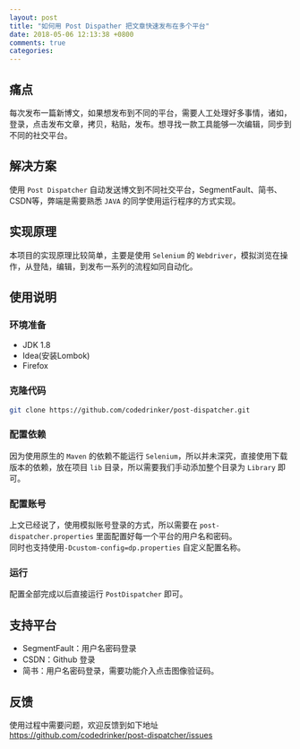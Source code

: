 ```yaml
---
layout: post
title: "如何用 Post Dispather 把文章快速发布在多个平台"
date: 2018-05-06 12:13:38 +0800
comments: true
categories: 
---
```


## 痛点
每次发布一篇新博文，如果想发布到不同的平台，需要人工处理好多事情，诸如，登录，点击发布文章，拷贝，粘贴，发布。想寻找一款工具能够一次编辑，同步到不同的社交平台。
<!-- more -->
## 解决方案
使用 `Post Dispatcher` 自动发送博文到不同社交平台，SegmentFault、简书、CSDN等，弊端是需要熟悉 `JAVA` 的同学使用运行程序的方式实现。

## 实现原理
本项目的实现原理比较简单，主要是使用 `Selenium` 的 `Webdriver`，模拟浏览在操作，从登陆，编辑，到发布一系列的流程如同自动化。

## 使用说明

### 环境准备
- JDK 1.8 
- Idea(安装Lombok) 
- Firefox

### 克隆代码
```bash
git clone https://github.com/codedrinker/post-dispatcher.git
```
### 配置依赖
因为使用原生的 `Maven` 的依赖不能运行 `Selenium`，所以并未深究，直接使用下载版本的依赖，放在项目 `lib` 目录，所以需要我们手动添加整个目录为 `Library` 即可。

### 配置账号
上文已经说了，使用模拟账号登录的方式，所以需要在 `post-dispatcher.properties` 里面配置好每一个平台的用户名和密码。  
同时也支持使用`-Dcustom-config=dp.properties` 自定义配置名称。

### 运行
配置全部完成以后直接运行 `PostDispatcher` 即可。


## 支持平台
- SegmentFault：用户名密码登录
- CSDN：Github 登录
- 简书：用户名密码登录，需要功能介入点击图像验证码。

## 反馈
使用过程中需要问题，欢迎反馈到如下地址  
https://github.com/codedrinker/post-dispatcher/issues
